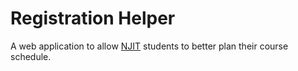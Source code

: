 # Registration Helper
A web application to allow [NJIT](http://www.njit.edu/) students to better plan their course schedule.